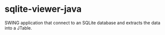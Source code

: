 # sqlite-viewer-java
 SWING application that connect to an SQLite database and extracts the data into a JTable.
